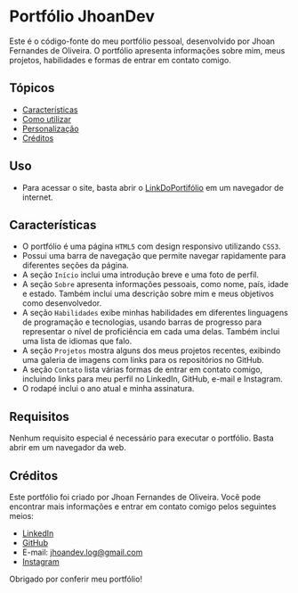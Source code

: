 # Portfólio JhoanDev

Este é o código-fonte do meu portfólio pessoal, desenvolvido por Jhoan Fernandes de Oliveira. O portfólio apresenta informações sobre mim, meus projetos, habilidades e formas de entrar em contato comigo. 

## Tópicos

- [Características](#características)
- [Como utilizar](#como-utilizar)
- [Personalização](#personalização)
- [Créditos](#créditos)

## Uso

- Para acessar o site, basta abrir o [LinkDoPortifólio](https://jhoandev.github.io/Portifolio/) em um navegador de internet.

## Características

- O portfólio é uma página `HTML5` com design responsivo utilizando `CSS3`.
- Possui uma barra de navegação que permite navegar rapidamente para diferentes seções da página.
- A seção `Início` inclui uma introdução breve e uma foto de perfil.
- A seção `Sobre` apresenta informações pessoais, como nome, país, idade e estado. Também inclui uma descrição sobre mim e meus objetivos como desenvolvedor.
- A seção `Habilidades` exibe minhas habilidades em diferentes linguagens de programação e tecnologias, usando barras de progresso para representar o nível de proficiência em cada uma delas. Também inclui uma lista de idiomas que falo.
- A seção `Projetos` mostra alguns dos meus projetos recentes, exibindo uma galeria de imagens com links para os repositórios no GitHub.
- A seção `Contato` lista várias formas de entrar em contato comigo, incluindo links para meu perfil no LinkedIn, GitHub, e-mail e Instagram.
- O rodapé inclui o ano atual e minha assinatura.

## Requisitos

Nenhum requisito especial é necessário para executar o portfólio. Basta abrir em um navegador da web.

## Créditos

Este portfólio foi criado por Jhoan Fernandes de Oliveira. Você pode encontrar mais informações e entrar em contato comigo pelos seguintes meios:

- [LinkedIn](https://www.linkedin.com/in/jhoan-fernandes/)
- [GitHub](https://github.com/JhoanDev)
- E-mail: jhoandev.log@gmail.com
- [Instagram](https://www.instagram.com/jhoanf_7)

Obrigado por conferir meu portfólio!
